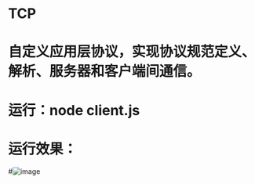 # TCP
# 自定义应用层协议，实现协议规范定义、解析、服务器和客户端间通信。 
# 运行：node client.js
# 运行效果：
#![image](https://github.com/sjtuLLWWTT/TCP/blob/main/preview.png)
